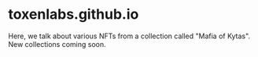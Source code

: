 # toxenlabs.github.io
Here, we talk about various NFTs from a collection called "Mafia of Kytas". New collections coming soon.
